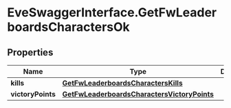 # EveSwaggerInterface.GetFwLeaderboardsCharactersOk

## Properties
Name | Type | Description | Notes
------------ | ------------- | ------------- | -------------
**kills** | [**GetFwLeaderboardsCharactersKills**](GetFwLeaderboardsCharactersKills.md) |  | 
**victoryPoints** | [**GetFwLeaderboardsCharactersVictoryPoints**](GetFwLeaderboardsCharactersVictoryPoints.md) |  | 


